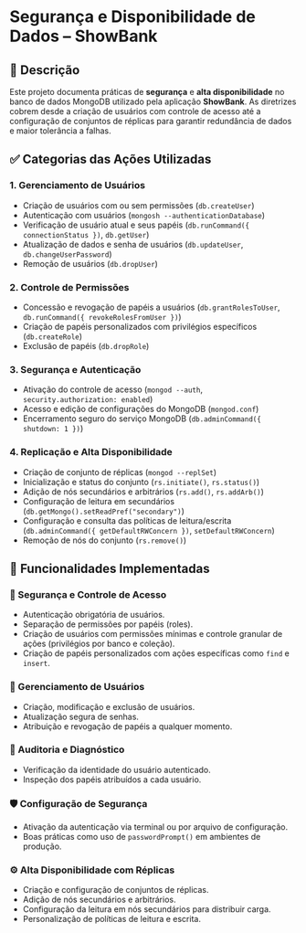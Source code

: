 # Segurança e Disponibilidade de Dados – ShowBank

## 📌 Descrição

Este projeto documenta práticas de **segurança** e **alta disponibilidade** no banco de dados MongoDB utilizado pela aplicação **ShowBank**. As diretrizes cobrem desde a criação de usuários com controle de acesso até a configuração de conjuntos de réplicas para garantir redundância de dados e maior tolerância a falhas.

## ✅ Categorias das Ações Utilizadas

### 1. Gerenciamento de Usuários
- Criação de usuários com ou sem permissões (`db.createUser`)
- Autenticação com usuários (`mongosh --authenticationDatabase`)
- Verificação de usuário atual e seus papéis (`db.runCommand({ connectionStatus })`, `db.getUser`)
- Atualização de dados e senha de usuários (`db.updateUser`, `db.changeUserPassword`)
- Remoção de usuários (`db.dropUser`)

### 2. Controle de Permissões
- Concessão e revogação de papéis a usuários (`db.grantRolesToUser`, `db.runCommand({ revokeRolesFromUser })`)
- Criação de papéis personalizados com privilégios específicos (`db.createRole`)
- Exclusão de papéis (`db.dropRole`)

### 3. Segurança e Autenticação
- Ativação do controle de acesso (`mongod --auth`, `security.authorization: enabled`)
- Acesso e edição de configurações do MongoDB (`mongod.conf`)
- Encerramento seguro do serviço MongoDB (`db.adminCommand({ shutdown: 1 })`)

### 4. Replicação e Alta Disponibilidade
- Criação de conjunto de réplicas (`mongod --replSet`)
- Inicialização e status do conjunto (`rs.initiate()`, `rs.status()`)
- Adição de nós secundários e arbitrários (`rs.add()`, `rs.addArb()`)
- Configuração de leitura em secundários (`db.getMongo().setReadPref("secondary")`)
- Configuração e consulta das políticas de leitura/escrita (`db.adminCommand({ getDefaultRWConcern })`, `setDefaultRWConcern`)
- Remoção de nós do conjunto (`rs.remove()`)

## 📄 Funcionalidades Implementadas

### 🔐 Segurança e Controle de Acesso
- Autenticação obrigatória de usuários.
- Separação de permissões por papéis (roles).
- Criação de usuários com permissões mínimas e controle granular de ações (privilégios por banco e coleção).
- Criação de papéis personalizados com ações específicas como `find` e `insert`.

### 👥 Gerenciamento de Usuários
- Criação, modificação e exclusão de usuários.
- Atualização segura de senhas.
- Atribuição e revogação de papéis a qualquer momento.

### 📑 Auditoria e Diagnóstico
- Verificação da identidade do usuário autenticado.
- Inspeção dos papéis atribuídos a cada usuário.

### 🛡️ Configuração de Segurança
- Ativação da autenticação via terminal ou por arquivo de configuração.
- Boas práticas como uso de `passwordPrompt()` em ambientes de produção.

### ⚙️ Alta Disponibilidade com Réplicas
- Criação e configuração de conjuntos de réplicas.
- Adição de nós secundários e arbitrários.
- Configuração da leitura em nós secundários para distribuir carga.
- Personalização de políticas de leitura e escrita.

